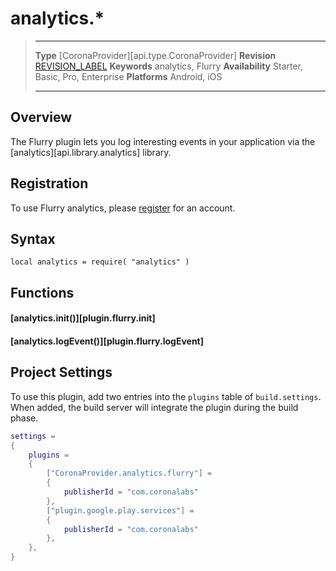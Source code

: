# analytics.*

> --------------------- ------------------------------------------------------------------------------------------
> __Type__              [CoronaProvider][api.type.CoronaProvider]
> __Revision__          [REVISION_LABEL](REVISION_URL)
> __Keywords__          analytics, Flurry
> __Availability__      Starter, Basic, Pro, Enterprise
> __Platforms__			Android, iOS
> --------------------- ------------------------------------------------------------------------------------------

## Overview

The Flurry plugin lets you log interesting events in your application via the [analytics][api.library.analytics] library.

## Registration

To use Flurry analytics, please [register]((http://www.flurry.com)) for an account.

## Syntax

	local analytics = require( "analytics" )

## Functions

#### [analytics.init()][plugin.flurry.init]

#### [analytics.logEvent()][plugin.flurry.logEvent]

## Project Settings

To use this plugin, add two entries into the `plugins` table of `build.settings`. When added, the build server will integrate the plugin during the build phase.

``````lua
settings =
{
	plugins =
	{
		["CoronaProvider.analytics.flurry"] =
		{
			publisherId = "com.coronalabs"
		},
		["plugin.google.play.services"] =
		{
			publisherId = "com.coronalabs"
		},
	},
}
``````